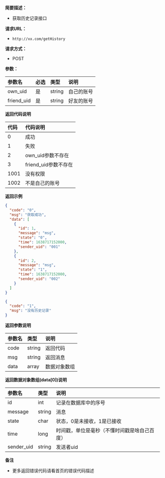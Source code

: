 **简要描述：**

- 获取历史记录接口

**请求URL：**

- ` http://xx.com/getHistory `

**请求方式：**

- POST

**参数：**

| 参数名        | 必选  | 类型     | 说明    |
|:-----------|:----|:-------|:------|
| own_uid    | 是   | string | 自己的账号 |
| friend_uid | 是   | string | 好友的账号 |

**返回代码说明**

| 代码   | 代码说明            |
|:-----|:----------------|
| 0    | 成功              |
| 1    | 失败              |
| 2    | own_uid参数不存在    |
| 3    | friend_uid参数不存在 |
| 1001 | 没有权限            |
| 1002 | 不是自己的账号         |

**返回示例**

```json
{
  "code": "0",
  "msg": "获取成功",
  "data": [
    {
      "id": 1,
      "message": "msg",
      "state": "0",
      "time": 1638717152000,
      "sender_uid": "001"
    },
    {
      "id": 2,
      "message": "msg",
      "state": "1",
      "time": 1638717152000,
      "sender_uid": "002"
    }
  ]
}
```

```json
{
  "code": "1",
  "msg": "没有历史记录"
}
```

**返回参数说明**

| 参数名    | 类型     | 说明     |
|:-------|:-------|:-------|
| code   | string | 返回代码   |
| msg    | string | 返回消息   |
| data   | array  | 数据对象数组 |

**返回数据对象数组(data[0])说明**

| 参数名        | 类型     | 说明                     |
|:-----------|:-------|:-----------------------|
| id         | int    | 记录在数据库中的序号             |
| message    | string | 消息                     |
| state      | char   | 状态，0是未接收，1是已接收         |
| time       | long   | 时间戳，单位是毫秒（不懂时间戳是啥自己百度） |
| sender_uid | string | 发送者uid                 |

**备注**

- 更多返回错误代码请看首页的错误代码描述

